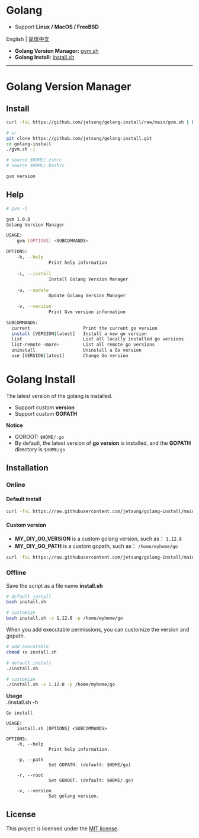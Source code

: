 # Golang

- Support **Linux / MacOS / FreeBSD**

English | [简体中文](./README_CN.md)

- **Golang Version Manager:** [gvm.sh](#golang-version-manager)
- **Golang Install:** [install.sh](#golang-install)

---

# Golang Version Manager

## Install

```bash
curl -fsL https://github.com/jetsung/golang-install/raw/main/gvm.sh | bash

# or
git clone https://github.com/jetsung/golang-install.git
cd golang-install
./gvm.sh -i

# source $HOME/.zshrc
# source $HOME/.bashrc

gvm version
```

## Help

```bash
# gvm -h

gvm 1.0.8
Golang Version Manager

USAGE:
    gvm [OPTIONS] <SUBCOMMANDS>

OPTIONS:
    -h, --help
                Print help information
            
    -i, --install
                Install Golang Version Manager
            
    -u, --update
                Update Golang Version Manager

    -v, --version
                Print Gvm version information

SUBCOMMANDS:
  current                    Print the current go version
  install [VERSION|latest]   Install a new go version  
  list                       List all locally installed go versions
  list-remote <more>         List all remote go versions
  uninstall                  Uninstall a Go version                
  use [VERSION|latest]       Change Go version
```

# Golang Install

The latest version of the golang is installed.

- Support custom **version**
- Support custom **GOPATH**

**Notice**

- GOROOT: `$HOME/.go`
- By default, the latest version of **go version** is installed, and the **GOPATH** directory is `$HOME/go`

## Installation

### Online

#### Default install

```sh
curl -fsL https://raw.githubusercontent.com/jetsung/golang-install/main/install.sh | bash
```

#### Custom version

- **MY_DIY_GO_VERSION** is a custom golang version, such as： `1.12.8`
- **MY_DIY_GO_PATH** is a custom gopath, such as： `/home/myhome/go`

```sh
curl -fsL https://raw.githubusercontent.com/jetsung/golang-install/main/install.sh | bash -s -- -v MY_DIY_GO_VERSION -p MY_DIY_GO_PATH
```

### Offline

Save the script as a file name **install.sh**

```sh
# default install
bash install.sh

# customize
bash install.sh -v 1.12.8 -p /home/myhome/go
```

When you add executable permissions, you can customize the version and gopath.

```sh
# add executable
chmod +x install.sh

# default install
./install.sh

# customize
./install.sh -v 1.12.8 -p /home/myhome/go
```

**Usage**  
./install.sh -h

```
Go install

USAGE:
    install.sh [OPTIONS] <SUBCOMMANDS>

OPTIONS:
    -h, --help
                Print help information.

    -p, --path
                Set GOPATH. (default: $HOME/go)

    -r, --root
                Set GOROOT. (default: $HOME/.go)

    -v, --version
                Set golang version.
```

## License

This project is licensed under the [MIT license](./LICENSE).

